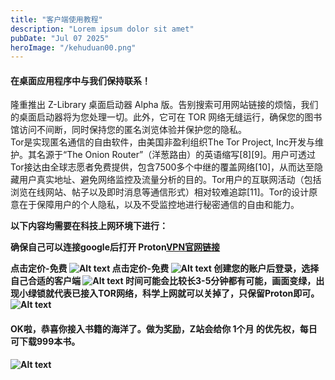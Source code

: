 ```yaml
---
title: "客户端使用教程"
description: "Lorem ipsum dolor sit amet"
pubDate: "Jul 07 2025"
heroImage: "/kehuduan00.png"
---
```

<h4>在桌面应用程序中与我们保持联系！</h4>
隆重推出 Z-Library 桌面启动器 Alpha 版。告别搜索可用网站链接的烦恼，我们的桌面启动器将为您处理一切。此外，它可在 TOR 网络无缝运行，确保您的图书馆访问不间断，同时保持您的匿名浏览体验并保护您的隐私。
  <br>
Tor是实现匿名通信的自由软件，由美国非盈利组织The Tor Project, Inc开发与维护。其名源于“The Onion Router”（洋葱路由）的英语缩写[8][9]。用户可透过Tor接达由全球志愿者免费提供，包含7500多个中继的覆盖网络[10]，从而达至隐藏用户真实地址、避免网络监控及流量分析的目的。Tor用户的互联网活动（包括浏览在线网站、帖子以及即时消息等通信形式）相对较难追踪[11]。Tor的设计原意在于保障用户的个人隐私，以及不受监控地进行秘密通信的自由和能力。

<b>以下内容均需要在科技上网环境下进行：</b>

<b>确保自己可以连接google后打开 Proton<a href="https://protonvpn.com" target="_blank" rel="noopener noreferrer">VPN官网链接</a>

<b>点击定价-免费</b>
![Alt text](/kehuduan1.png)
<b>点击定价-免费</b>
![Alt text](/kehuduan02.webp)
创建您的账户后登录，选择自己合适的客户端
![Alt text](/kehuduan03.png)
<b>时间可能会比较长3-5分钟都有可能，画面变绿，出现小绿锁就代表已接入TOR网络，科学上网就可以关掉了，只保留Proton即可。
![Alt text](/kehuduan04.png)
<h4>OK啦，恭喜你接入书籍的海洋了。做为奖励，Z站会给你 1个月 的优先权，每日可下载999本书。</h4></b>

![Alt text](/kehuduan05.png)

